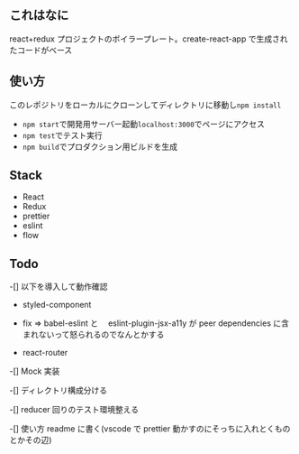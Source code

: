 ## これはなに

react+redux プロジェクトのボイラープレート。create-react-app で生成されたコードがベース

## 使い方

このレポジトリをローカルにクローンしてディレクトリに移動し`npm install`

* `npm start`で開発用サーバー起動`localhost:3000`でページにアクセス
* `npm test`でテスト実行
* `npm build`でプロダクション用ビルドを生成

## Stack

* React
* Redux
* prettier
* eslint
* flow

## Todo

-[] 以下を導入して動作確認

* styled-component
* fix => babel-eslint と　 eslint-plugin-jsx-a11y が peer dependencies に含まれないって怒られるのでなんとかする

* react-router

-[] Mock 実装

-[] ディレクトリ構成分ける

-[] reducer 回りのテスト環境整える

-[] 使い方 readme に書く(vscode で prettier 動かすのにそっちに入れとくものとかその辺)
